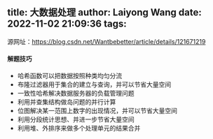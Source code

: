 title: 大数据处理
author: Laiyong Wang
date: 2022-11-02 21:09:36
tags:
---
源网址：<https://blog.csdn.net/Wantbebetter/article/details/121671219>
#### 解题技巧
- 哈希函数可以把数据按照种类均匀分流
- 布隆过滤器用于集合的建立与查询，并可以节省大量空间
- 一致性哈希解决数据服务器的负载管理问题
- 利用并查集结构做岛问题的并行计算
- 位图解决某一范围上数字的出现情况，并可以节省大量空间
- 利用分段统计思想、并进一步节省大量空间
- 利用堆、外排序来做多个处理单元的结果合并
